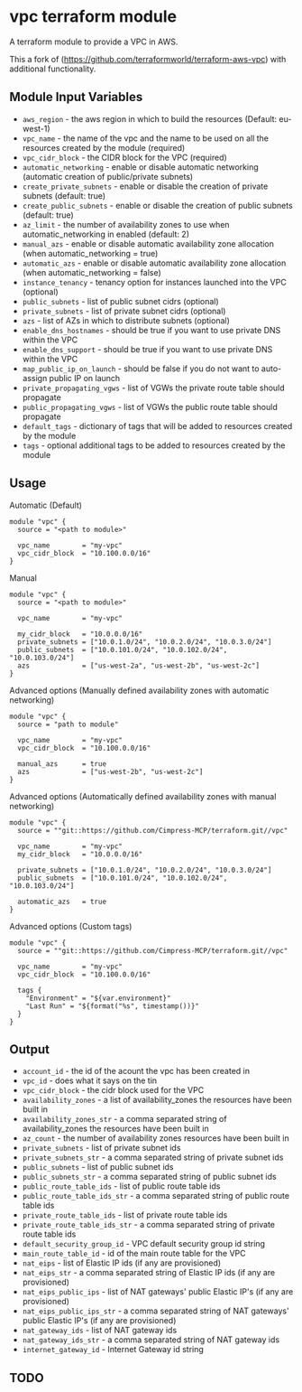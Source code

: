 vpc terraform module
===========

A terraform module to provide a VPC in AWS.

This a fork of (https://github.com/terraformworld/terraform-aws-vpc) with additional functionality.


Module Input Variables
----------------------

- `aws_region` - the aws region in which to build the resources (Default: eu-west-1)
- `vpc_name` - the name of the vpc and the name to be used on all the resources created by the module (required)
- `vpc_cidr_block` - the CIDR block for the VPC (required)
- `automatic_networking` - enable or disable automatic networking (automatic creation of public/private subnets)
- `create_private_subnets` - enable or disable the creation of private subnets (default: true)
- `create_public_subnets` - enable or disable the creation of public subnets (default: true)
- `az_limit` - the number of availability zones to use when automatic_networking in enabled (default: 2)
- `manual_azs` - enable or disable automatic availability zone allocation (when automatic_networking = true)
- `automatic_azs` - enable or disable automatic availability zone allocation (when automatic_networking = false)
- `instance_tenancy` - tenancy option for instances launched into the VPC (optional)
- `public_subnets` - list of public subnet cidrs (optional)
- `private_subnets` - list of private subnet cidrs (optional)
- `azs` - list of AZs in which to distribute subnets (optional)
- `enable_dns_hostnames` - should be true if you want to use private DNS within the VPC
- `enable_dns_support` - should be true if you want to use private DNS within the VPC
- `map_public_ip_on_launch` - should be false if you do not want to auto-assign public IP on launch
- `private_propagating_vgws` - list of VGWs the private route table should propagate
- `public_propagating_vgws` - list of VGWs the public route table should propagate
- `default_tags` - dictionary of tags that will be added to resources created by the module
- `tags` - optional additional tags to be added to resources created by the module

Usage
-----

Automatic (Default)

```hcl
module "vpc" {
  source = "<path to module>"

  vpc_name        = "my-vpc"
  vpc_cidr_block  = "10.100.0.0/16"
}

```

Manual

```hcl
module "vpc" {
  source = "<path to module>"

  vpc_name        = "my-vpc"

  my_cidr_block   = "10.0.0.0/16"
  private_subnets = ["10.0.1.0/24", "10.0.2.0/24", "10.0.3.0/24"]
  public_subnets  = ["10.0.101.0/24", "10.0.102.0/24", "10.0.103.0/24"]
  azs             = ["us-west-2a", "us-west-2b", "us-west-2c"]
}
```

Advanced options (Manually defined availability zones with automatic networking)

```hcl
module "vpc" {
  source = "path to module"

  vpc_name        = "my-vpc"
  vpc_cidr_block  = "10.100.0.0/16"

  manual_azs      = true
  azs             = ["us-west-2b", "us-west-2c"]
}

```

Advanced options (Automatically defined availability zones with manual networking)

```hcl
module "vpc" {
  source = ""git::https://github.com/Cimpress-MCP/terraform.git//vpc"

  vpc_name        = "my-vpc"
  my_cidr_block   = "10.0.0.0/16"

  private_subnets = ["10.0.1.0/24", "10.0.2.0/24", "10.0.3.0/24"]
  public_subnets  = ["10.0.101.0/24", "10.0.102.0/24", "10.0.103.0/24"]

  automatic_azs   = true
}
```

Advanced options (Custom tags)

```hcl
module "vpc" {
  source = ""git::https://github.com/Cimpress-MCP/terraform.git//vpc"

  vpc_name        = "my-vpc"
  vpc_cidr_block  = "10.100.0.0/16"

  tags {
    "Environment" = "${var.environment}"
    "Last Run" = "${format("%s", timestamp())}"
  }
}

```

Output
-----
 - `account_id` - the id of the acount the vpc has been created in
 - `vpc_id` - does what it says on the tin
 - `vpc_cidr_block` - the cidr block used for the VPC
 - `availability_zones` - a list of availability_zones the resources have been built in
 - `availability_zones_str` - a comma separated string of availability_zones the resources have been built in
 - `az_count` - the number of availability zones resources have been built in
 - `private_subnets` - list of private subnet ids
 - `private_subnets_str` - a comma separated string of private subnet ids
 - `public_subnets` - list of public subnet ids
 - `public_subnets_str` - a comma separated string of public subnet ids
 - `public_route_table_ids` - list of public route table ids
 - `public_route_table_ids_str` - a comma separated string of public route table ids
 - `private_route_table_ids` - list of private route table ids
 - `private_route_table_ids_str` - a comma separated string of private route table ids
 - `default_security_group_id` - VPC default security group id string
 - `main_route_table_id` - id of the main route table for the VPC
 - `nat_eips` - list of Elastic IP ids (if any are provisioned)
 - `nat_eips_str` - a comma separated string of Elastic IP ids (if any are provisioned)
 - `nat_eips_public_ips` - list of NAT gateways' public Elastic IP's (if any are provisioned)
 - `nat_eips_public_ips_str` - a comma separated string of NAT gateways' public Elastic IP's (if any are provisioned)
 - `nat_gateway_ids` - list of NAT gateway ids
 - `nat_gateway_ids_str` - a comma separated string of NAT gateway ids
 - `internet_gateway_id` - Internet Gateway id string

TODO
----
